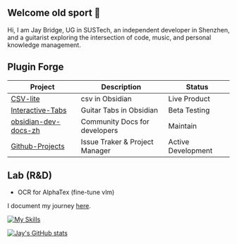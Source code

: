 ## Welcome old sport 👋

Hi, I am Jay Bridge, UG in SUSTech, an independent developer in Shenzhen, and a guitarist exploring the intersection of code, music, and personal knowledge management.


## Plugin Forge

| Project              | Description                         | Status                |
|----------------------|-------------------------------------|-----------------------|
| [CSV-lite](https://github.com/LIUBINfighter/csv-lite)             | csv in Obsidian                     | Live Product          |
| [Interactive-Tabs](https://github.com/LIUBINfighter/interactive-tabs)    | Guitar Tabs in Obsidian             | Beta Testing          |
| [obsidian-dev-docs-zh](https://github.com/LIUBINfighter/obsidian-dev-docs-zh) | Community Docs for developers       | Maintain              |
| [Github-Projects](https://github.com/LIUBINfighter/Github-Projects)| Issue Traker & Project Manager | Active Development  |

## Lab (R&D)

- OCR for AlphaTex (fine-tune vlm)

<!--
## Building agents in obsidian!

🧩 Obsidian plugins developer.

🎨 Enjoy creating beautiful and modern front-end interfaces.

🌐 Building single-page applications.

✨ Learning to build Agentic Apps with Langchain.

On my blog, I share course materials, development logs, personal reflections, and trading notes. 

Feel free to stop by [here](https://liubinfighter.github.io/Blog/) and have a look.

**Believe in the green light.**
-->

I document my journey [here](https://liubinfighter.github.io/Blog/).

[![My Skills](https://skillicons.dev/icons?i=obsidian,js,ts,html,css,git,github,python,md,aws,ubuntu,texmacs,langchain)](https://skillicons.dev)

[![Jay's GitHub stats](https://github-readme-stats.vercel.app/api?username=LIUBINfighter)](https://github.com/anuraghazra/github-readme-stats)


<!--
|  25.3-today    | |  Independent Developer  |
| --- | --- | --- |
|  ~~25.2-25.3~~   |  ~~@LiiiLabs~~   | ~~Intern~~ |
|  24.10-25.2   |   @PoliAI   | Intern |
|    23.10-24.4  |  @ARTINX   |  c++/opencv developer |
-->

<!--
**LIUBINfighter/LIUBINfighter** is a ✨ _special_ ✨ repository because its `README.md` (this file) appears on your GitHub profile.

Here are some ideas to get you started:

- 🔭 I’m currently working on ...
- 🌱 I’m currently learning ...  
- 👯 I’m looking to collaborate on ...
- 🤔 I’m looking for help with ...
- 💬 Ask me about ...
- 📫 How to reach me: ...
- 😄 Pronouns: ...
- ⚡ Fun fact: ...
-->
